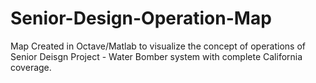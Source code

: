 # Senior-Design-Operation-Map

Map Created in Octave/Matlab to visualize the concept of operations of Senior Deisgn Project - Water Bomber system with complete California coverage.

